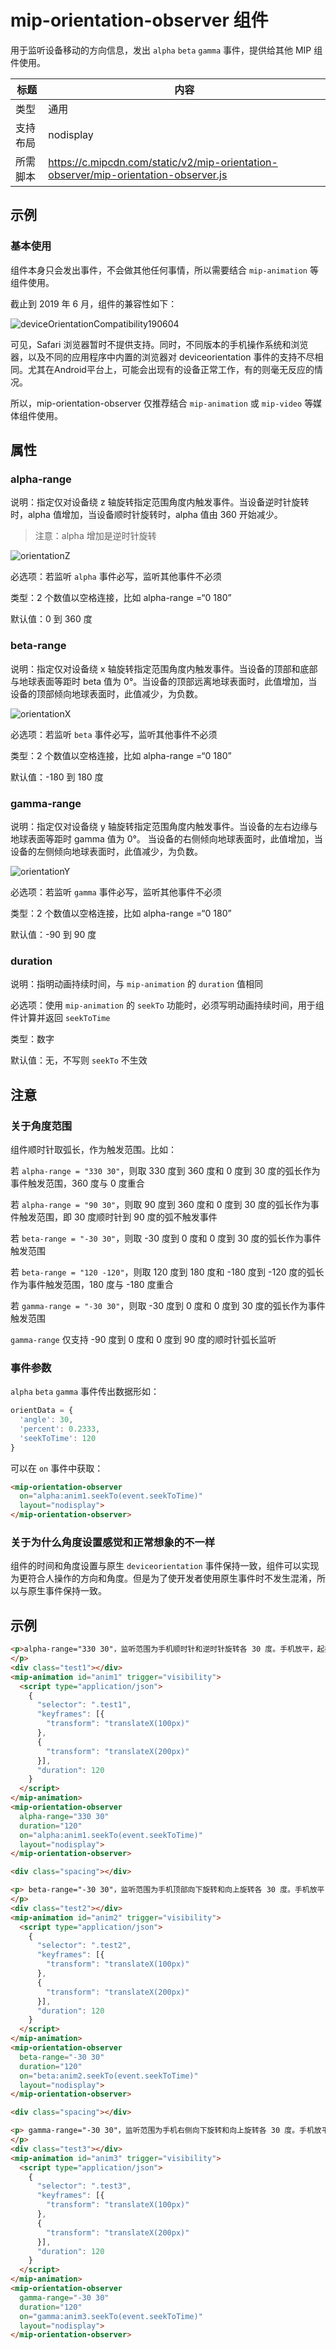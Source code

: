# mip-orientation-observer 组件

用于监听设备移动的方向信息，发出 `alpha` `beta` `gamma` 事件，提供给其他 MIP 组件使用。

标题|内容
----|----
类型|通用
支持布局|nodisplay
所需脚本| https://c.mipcdn.com/static/v2/mip-orientation-observer/mip-orientation-observer.js

## 示例

### 基本使用

组件本身只会发出事件，不会做其他任何事情，所以需要结合 `mip-animation` 等组件使用。

截止到 2019 年 6 月，组件的兼容性如下：

![deviceOrientationCompatibility190604](https://boscdn.baidu.com/v1/assets/mip/temp/deviceOrientation190604.png)

可见，Safari 浏览器暂时不提供支持。同时，不同版本的手机操作系统和浏览器，以及不同的应用程序中内置的浏览器对 deviceorientation 事件的支持不尽相同。尤其在Android平台上，可能会出现有的设备正常工作，有的则毫无反应的情况。

所以，mip-orientation-observer 仅推荐结合 `mip-animation` 或 `mip-video` 等媒体组件使用。

## 属性

### alpha-range

说明：指定仅对设备绕 z 轴旋转指定范围角度内触发事件。当设备逆时针旋转时，alpha 值增加，当设备顺时针旋转时，alpha 值由 360 开始减少。

>注意：alpha 增加是逆时针旋转

![orientationZ](https://boscdn.baidu.com/v1/assets/mip/temp/orientationZ-deg.png)

必选项：若监听 `alpha` 事件必写，监听其他事件不必须

类型：2 个数值以空格连接，比如 alpha-range =“0 180”

默认值：0 到 360 度

### beta-range

说明：指定仅对设备绕 x 轴旋转指定范围角度内触发事件。当设备的顶部和底部与地球表面等距时 beta 值为 0°。当设备的顶部远离地球表面时，此值增加，当设备的顶部倾向地球表面时，此值减少，为负数。

![orientationX](https://boscdn.baidu.com/v1/assets/mip/temp/orientationX-deg.png)

必选项：若监听 `beta` 事件必写，监听其他事件不必须

类型：2 个数值以空格连接，比如 alpha-range =“0 180”

默认值：-180 到 180 度

### gamma-range

说明：指定仅对设备绕 y 轴旋转指定范围角度内触发事件。当设备的左右边缘与地球表面等距时 gamma 值为 0°。 当设备的右侧倾向地球表面时，此值增加，当设备的左侧倾向地球表面时，此值减少，为负数。

![orientationY](https://boscdn.baidu.com/v1/assets/mip/temp/orientationY-deg.png)

必选项：若监听 `gamma` 事件必写，监听其他事件不必须

类型：2 个数值以空格连接，比如 alpha-range =“0 180”

默认值：-90 到 90 度

### duration

说明：指明动画持续时间，与 `mip-animation` 的 `duration` 值相同

必选项：使用 `mip-animation` 的 `seekTo` 功能时，必须写明动画持续时间，用于组件计算并返回 `seekToTime`

类型：数字

默认值：无，不写则 `seekTo` 不生效

## 注意

### 关于角度范围

组件顺时针取弧长，作为触发范围。比如：

若 `alpha-range = "330 30"`，则取 330 度到 360 度和 0 度到 30 度的弧长作为事件触发范围，360 度与 0 度重合

若 `alpha-range = "90 30"`，则取 90 度到 360 度和 0 度到 30 度的弧长作为事件触发范围，即 30 度顺时针到 90 度的弧不触发事件

若 `beta-range = "-30 30"`，则取 -30 度到 0 度和 0 度到 30 度的弧长作为事件触发范围

若 `beta-range = "120 -120"`，则取 120 度到 180 度和 -180 度到 -120 度的弧长作为事件触发范围，180 度与 -180 度重合

若 `gamma-range = "-30 30"`，则取 -30 度到 0 度和 0 度到 30 度的弧长作为事件触发范围

`gamma-range` 仅支持 -90 度到 0 度和 0 度到 90 度的顺时针弧长监听

### 事件参数

`alpha` `beta` `gamma` 事件传出数据形如：

```js
orientData = {
  'angle': 30,
  'percent': 0.2333,
  'seekToTime': 120
}
```

可以在 `on` 事件中获取：

```html
<mip-orientation-observer
  on="alpha:anim1.seekTo(event.seekToTime)"
  layout="nodisplay">
</mip-orientation-observer>
```

### 关于为什么角度设置感觉和正常想象的不一样

组件的时间和角度设置与原生 `deviceorientation` 事件保持一致，组件可以实现为更符合人操作的方向和角度。但是为了使开发者使用原生事件时不发生混淆，所以与原生事件保持一致。

## 示例

```html
<p>alpha-range="330 30"，监听范围为手机顺时针和逆时针旋转各 30 度。手机放平，起始状态指向为 0 度，逆时针向左转 30 度到达 330，顺时针向右转 30 到达 30。动画初始状态为动画执行到一半时的状态，逆时针转动手机，alpha 值增大，方块向右移动；顺时针转动手机，alpha 值减小，方块向左。
</p>
<div class="test1"></div>
<mip-animation id="anim1" trigger="visibility">
  <script type="application/json">
    {
      "selector": ".test1",
      "keyframes": [{
        "transform": "translateX(100px)"
      },
      {
        "transform": "translateX(200px)"
      }],
      "duration": 120
    }
  </script>
</mip-animation>
<mip-orientation-observer
  alpha-range="330 30"
  duration="120"
  on="alpha:anim1.seekTo(event.seekToTime)"
  layout="nodisplay">
</mip-orientation-observer>

<div class="spacing"></div>

<p> beta-range="-30 30"，监听范围为手机顶部向下旋转和向上旋转各 30 度。手机放平，起始状态指向为 0 度，手机顶部向上 30 度到达 30，向下 30 到达 -30。动画初始状态为动画执行到一半时的状态，手机顶部向上转动，beta 值增大，方块向右移动；手机顶部向下转动，beta 值减小，方块向左。
</p>
<div class="test2"></div>
<mip-animation id="anim2" trigger="visibility">
  <script type="application/json">
    {
      "selector": ".test2",
      "keyframes": [{
        "transform": "translateX(100px)"
      },
      {
        "transform": "translateX(200px)"
      }],
      "duration": 120
    }
  </script>
</mip-animation>
<mip-orientation-observer
  beta-range="-30 30"
  duration="120"
  on="beta:anim2.seekTo(event.seekToTime)"
  layout="nodisplay">
</mip-orientation-observer>

<div class="spacing"></div>

<p> gamma-range="-30 30"，监听范围为手机右侧向下旋转和向上旋转各 30 度。手机放平，起始状态指向为 0 度，手机右侧向下 30 度到达 30，向上 30 到达 -30。动画初始状态为动画执行到一半时的状态，手机右侧向下转动，gamma 值增大，方块向右移动；手机右侧向上转动，gamma 值减小，方块向左。
</p>
<div class="test3"></div>
<mip-animation id="anim3" trigger="visibility">
  <script type="application/json">
    {
      "selector": ".test3",
      "keyframes": [{
        "transform": "translateX(100px)"
      },
      {
        "transform": "translateX(200px)"
      }],
      "duration": 120
    }
  </script>
</mip-animation>
<mip-orientation-observer
  gamma-range="-30 30"
  duration="120"
  on="gamma:anim3.seekTo(event.seekToTime)"
  layout="nodisplay">
</mip-orientation-observer>
```
